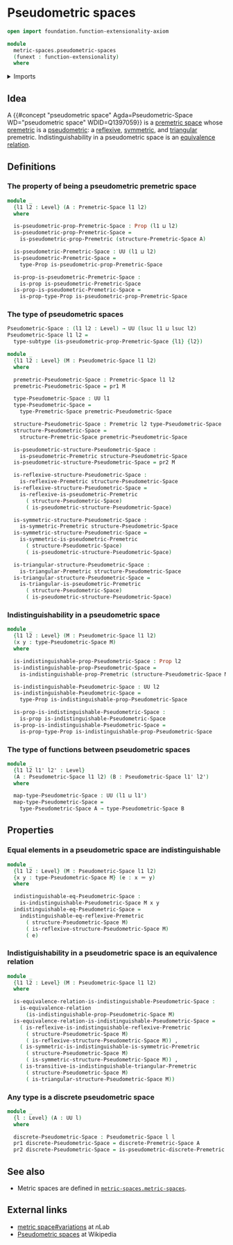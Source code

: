 # Pseudometric spaces

```agda
open import foundation.function-extensionality-axiom

module
  metric-spaces.pseudometric-spaces
  (funext : function-extensionality)
  where
```

<details><summary>Imports</summary>

```agda
open import foundation.binary-relations funext
open import foundation.dependent-pair-types
open import foundation.equivalence-relations funext
open import foundation.identity-types funext
open import foundation.propositions funext
open import foundation.sets funext
open import foundation.subtypes funext
open import foundation.universe-levels

open import metric-spaces.discrete-premetric-structures funext
open import metric-spaces.extensional-premetric-structures funext
open import metric-spaces.monotonic-premetric-structures funext
open import metric-spaces.premetric-spaces funext
open import metric-spaces.premetric-structures funext
open import metric-spaces.pseudometric-structures funext
open import metric-spaces.reflexive-premetric-structures funext
open import metric-spaces.symmetric-premetric-structures funext
open import metric-spaces.triangular-premetric-structures funext
```

</details>

## Idea

A
{{#concept "pseudometric space" Agda=Pseudometric-Space WD="pseudometric space" WDID=Q1397059}}
is a [premetric space](metric-spaces.premetric-spaces.md) whose
[premetric](metric-spaces.premetric-structures.md) is a
[pseudometric](metric-spaces.pseudometric-structures.md): a
[reflexive](metric-spaces.reflexive-premetric-structures.md),
[symmetric](metric-spaces.symmetric-premetric-structures.md), and
[triangular](metric-spaces.triangular-premetric-structures.md) premetric.
Indistinguishability in a pseudometric space is an
[equivalence relation](foundation.equivalence-relations.md).

## Definitions

### The property of being a pseudometric premetric space

```agda
module _
  {l1 l2 : Level} (A : Premetric-Space l1 l2)
  where

  is-pseudometric-prop-Premetric-Space : Prop (l1 ⊔ l2)
  is-pseudometric-prop-Premetric-Space =
    is-pseudometric-prop-Premetric (structure-Premetric-Space A)

  is-pseudometric-Premetric-Space : UU (l1 ⊔ l2)
  is-pseudometric-Premetric-Space =
    type-Prop is-pseudometric-prop-Premetric-Space

  is-prop-is-pseudometric-Premetric-Space :
    is-prop is-pseudometric-Premetric-Space
  is-prop-is-pseudometric-Premetric-Space =
    is-prop-type-Prop is-pseudometric-prop-Premetric-Space
```

### The type of pseudometric spaces

```agda
Pseudometric-Space : (l1 l2 : Level) → UU (lsuc l1 ⊔ lsuc l2)
Pseudometric-Space l1 l2 =
  type-subtype (is-pseudometric-prop-Premetric-Space {l1} {l2})

module _
  {l1 l2 : Level} (M : Pseudometric-Space l1 l2)
  where

  premetric-Pseudometric-Space : Premetric-Space l1 l2
  premetric-Pseudometric-Space = pr1 M

  type-Pseudometric-Space : UU l1
  type-Pseudometric-Space =
    type-Premetric-Space premetric-Pseudometric-Space

  structure-Pseudometric-Space : Premetric l2 type-Pseudometric-Space
  structure-Pseudometric-Space =
    structure-Premetric-Space premetric-Pseudometric-Space

  is-pseudometric-structure-Pseudometric-Space :
    is-pseudometric-Premetric structure-Pseudometric-Space
  is-pseudometric-structure-Pseudometric-Space = pr2 M

  is-reflexive-structure-Pseudometric-Space :
    is-reflexive-Premetric structure-Pseudometric-Space
  is-reflexive-structure-Pseudometric-Space =
    is-reflexive-is-pseudometric-Premetric
      ( structure-Pseudometric-Space)
      ( is-pseudometric-structure-Pseudometric-Space)

  is-symmetric-structure-Pseudometric-Space :
    is-symmetric-Premetric structure-Pseudometric-Space
  is-symmetric-structure-Pseudometric-Space =
    is-symmetric-is-pseudometric-Premetric
      ( structure-Pseudometric-Space)
      ( is-pseudometric-structure-Pseudometric-Space)

  is-triangular-structure-Pseudometric-Space :
    is-triangular-Premetric structure-Pseudometric-Space
  is-triangular-structure-Pseudometric-Space =
    is-triangular-is-pseudometric-Premetric
      ( structure-Pseudometric-Space)
      ( is-pseudometric-structure-Pseudometric-Space)
```

### Indistinguishability in a pseudometric space

```agda
module _
  {l1 l2 : Level} (M : Pseudometric-Space l1 l2)
  (x y : type-Pseudometric-Space M)
  where

  is-indistinguishable-prop-Pseudometric-Space : Prop l2
  is-indistinguishable-prop-Pseudometric-Space =
    is-indistinguishable-prop-Premetric (structure-Pseudometric-Space M) x y

  is-indistinguishable-Pseudometric-Space : UU l2
  is-indistinguishable-Pseudometric-Space =
    type-Prop is-indistinguishable-prop-Pseudometric-Space

  is-prop-is-indistinguishable-Pseudometric-Space :
    is-prop is-indistinguishable-Pseudometric-Space
  is-prop-is-indistinguishable-Pseudometric-Space =
    is-prop-type-Prop is-indistinguishable-prop-Pseudometric-Space
```

### The type of functions between pseudometric spaces

```agda
module _
  {l1 l2 l1' l2' : Level}
  (A : Pseudometric-Space l1 l2) (B : Pseudometric-Space l1' l2')
  where

  map-type-Pseudometric-Space : UU (l1 ⊔ l1')
  map-type-Pseudometric-Space =
    type-Pseudometric-Space A → type-Pseudometric-Space B
```

## Properties

### Equal elements in a pseudometric space are indistinguishable

```agda
module _
  {l1 l2 : Level} (M : Pseudometric-Space l1 l2)
  {x y : type-Pseudometric-Space M} (e : x ＝ y)
  where

  indistinguishable-eq-Pseudometric-Space :
    is-indistinguishable-Pseudometric-Space M x y
  indistinguishable-eq-Pseudometric-Space =
    indistinguishable-eq-reflexive-Premetric
      ( structure-Pseudometric-Space M)
      ( is-reflexive-structure-Pseudometric-Space M)
      ( e)
```

### Indistiguishability in a pseudometric space is an equivalence relation

```agda
module _
  {l1 l2 : Level} (M : Pseudometric-Space l1 l2)
  where

  is-equivalence-relation-is-indistinguishable-Pseudometric-Space :
    is-equivalence-relation
      (is-indistinguishable-prop-Pseudometric-Space M)
  is-equivalence-relation-is-indistinguishable-Pseudometric-Space =
    ( is-reflexive-is-indistinguishable-reflexive-Premetric
      ( structure-Pseudometric-Space M)
      ( is-reflexive-structure-Pseudometric-Space M)) ,
    ( is-symmetric-is-indistinguishable-is-symmetric-Premetric
      ( structure-Pseudometric-Space M)
      ( is-symmetric-structure-Pseudometric-Space M)) ,
    ( is-transitive-is-indistinguishable-triangular-Premetric
      ( structure-Pseudometric-Space M)
      ( is-triangular-structure-Pseudometric-Space M))
```

### Any type is a discrete pseudometric space

```agda
module _
  {l : Level} (A : UU l)
  where

  discrete-Pseudometric-Space : Pseudometric-Space l l
  pr1 discrete-Pseudometric-Space = discrete-Premetric-Space A
  pr2 discrete-Pseudometric-Space = is-pseudometric-discrete-Premetric
```

## See also

- Metric spaces are defined in
  [`metric-spaces.metric-spaces`](metric-spaces.metric-spaces.md).

## External links

- [metric space#variations](https://ncatlab.org/nlab/show/metric+space#variations)
  at $n$Lab
- [Pseudometric spaces](https://en.wikipedia.org/wiki/Pseudometric_space) at
  Wikipedia
